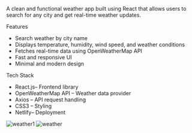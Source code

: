 
A clean and functional weather app built using React that allows users to search for any city and get real-time weather updates.

Features

- Search weather by city name
- Displays temperature, humidity, wind speed, and weather conditions
- Fetches real-time data using OpenWeatherMap API
- Fast and responsive UI
- Minimal and modern design

Tech Stack

- React.js– Frontend library
- OpenWeatherMap API – Weather data provider
- Axios – API request handling
- CSS3 – Styling
- Netlify– Deployment

![weather1](https://github.com/user-attachments/assets/da1ac7c7-ebd6-45e5-93f7-40ebcd9292b4)
![weather](https://github.com/user-attachments/assets/cde47cfc-c7b9-4010-909a-9700444087ea)
